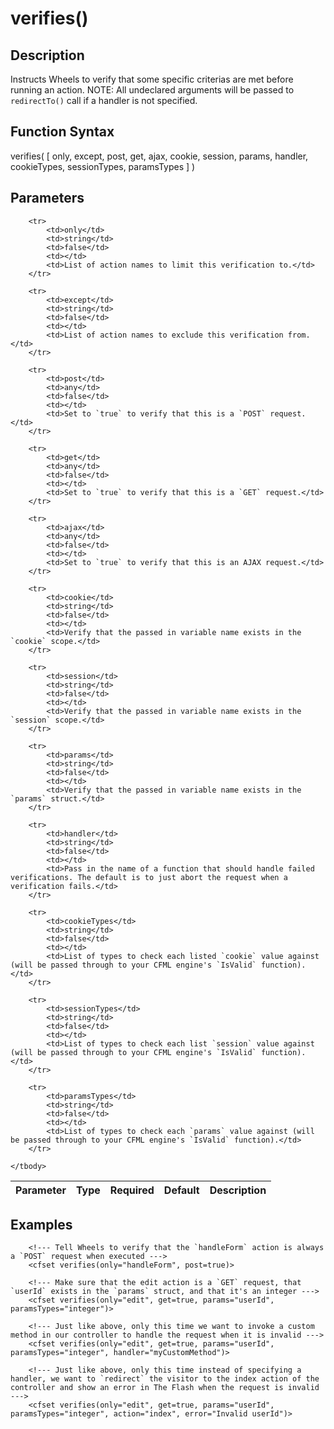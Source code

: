 # verifies()

## Description
Instructs Wheels to verify that some specific criterias are met before running an action. NOTE: All undeclared arguments will be passed to `redirectTo()` call if a handler is not specified.

## Function Syntax
verifies( [ only, except, post, get, ajax, cookie, session, params, handler, cookieTypes, sessionTypes, paramsTypes ] )


## Parameters
<table>
	<thead>
		<tr>
			<th>Parameter</th>
			<th>Type</th>
			<th>Required</th>
			<th>Default</th>
			<th>Description</th>
		</tr>
	</thead>
	<tbody>
		
		<tr>
			<td>only</td>
			<td>string</td>
			<td>false</td>
			<td></td>
			<td>List of action names to limit this verification to.</td>
		</tr>
		
		<tr>
			<td>except</td>
			<td>string</td>
			<td>false</td>
			<td></td>
			<td>List of action names to exclude this verification from.</td>
		</tr>
		
		<tr>
			<td>post</td>
			<td>any</td>
			<td>false</td>
			<td></td>
			<td>Set to `true` to verify that this is a `POST` request.</td>
		</tr>
		
		<tr>
			<td>get</td>
			<td>any</td>
			<td>false</td>
			<td></td>
			<td>Set to `true` to verify that this is a `GET` request.</td>
		</tr>
		
		<tr>
			<td>ajax</td>
			<td>any</td>
			<td>false</td>
			<td></td>
			<td>Set to `true` to verify that this is an AJAX request.</td>
		</tr>
		
		<tr>
			<td>cookie</td>
			<td>string</td>
			<td>false</td>
			<td></td>
			<td>Verify that the passed in variable name exists in the `cookie` scope.</td>
		</tr>
		
		<tr>
			<td>session</td>
			<td>string</td>
			<td>false</td>
			<td></td>
			<td>Verify that the passed in variable name exists in the `session` scope.</td>
		</tr>
		
		<tr>
			<td>params</td>
			<td>string</td>
			<td>false</td>
			<td></td>
			<td>Verify that the passed in variable name exists in the `params` struct.</td>
		</tr>
		
		<tr>
			<td>handler</td>
			<td>string</td>
			<td>false</td>
			<td></td>
			<td>Pass in the name of a function that should handle failed verifications. The default is to just abort the request when a verification fails.</td>
		</tr>
		
		<tr>
			<td>cookieTypes</td>
			<td>string</td>
			<td>false</td>
			<td></td>
			<td>List of types to check each listed `cookie` value against (will be passed through to your CFML engine's `IsValid` function).</td>
		</tr>
		
		<tr>
			<td>sessionTypes</td>
			<td>string</td>
			<td>false</td>
			<td></td>
			<td>List of types to check each list `session` value against (will be passed through to your CFML engine's `IsValid` function).</td>
		</tr>
		
		<tr>
			<td>paramsTypes</td>
			<td>string</td>
			<td>false</td>
			<td></td>
			<td>List of types to check each `params` value against (will be passed through to your CFML engine's `IsValid` function).</td>
		</tr>
		
	</tbody>
</table>


## Examples
	
		<!--- Tell Wheels to verify that the `handleForm` action is always a `POST` request when executed --->
		<cfset verifies(only="handleForm", post=true)>

		<!--- Make sure that the edit action is a `GET` request, that `userId` exists in the `params` struct, and that it's an integer --->
		<cfset verifies(only="edit", get=true, params="userId", paramsTypes="integer")>

		<!--- Just like above, only this time we want to invoke a custom method in our controller to handle the request when it is invalid --->
		<cfset verifies(only="edit", get=true, params="userId", paramsTypes="integer", handler="myCustomMethod")>
		
		<!--- Just like above, only this time instead of specifying a handler, we want to `redirect` the visitor to the index action of the controller and show an error in The Flash when the request is invalid --->
		<cfset verifies(only="edit", get=true, params="userId", paramsTypes="integer", action="index", error="Invalid userId")>
